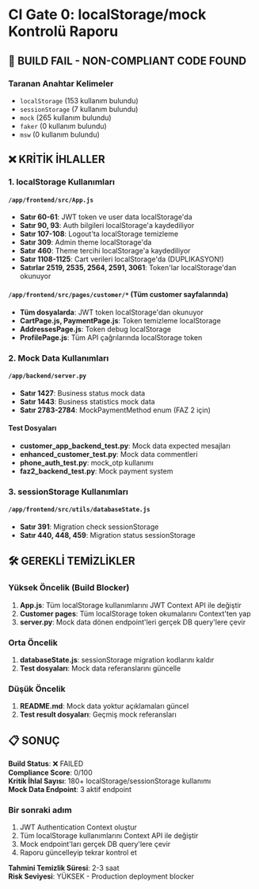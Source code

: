 # CI Gate 0: localStorage/mock Kontrolü Raporu

## 🚨 BUILD FAIL - NON-COMPLIANT CODE FOUND

### Taranan Anahtar Kelimeler
- `localStorage` (153 kullanım bulundu)
- `sessionStorage` (7 kullanım bulundu)  
- `mock` (265 kullanım bulundu)
- `faker` (0 kullanım bulundu)
- `msw` (0 kullanım bulundu)

## ❌ KRİTİK İHLALLER

### 1. localStorage Kullanımları

#### `/app/frontend/src/App.js`
- **Satır 60-61**: JWT token ve user data localStorage'da
- **Satır 90, 93**: Auth bilgileri localStorage'a kaydediliyor
- **Satır 107-108**: Logout'ta localStorage temizleme
- **Satır 309**: Admin theme localStorage'da
- **Satır 460**: Theme tercihi localStorage'a kaydediliyor
- **Satır 1108-1125**: Cart verileri localStorage'da (DUPLIKASYON!)
- **Satırlar 2519, 2535, 2564, 2591, 3061**: Token'lar localStorage'dan okunuyor

#### `/app/frontend/src/pages/customer/*` (Tüm customer sayfalarında)
- **Tüm dosyalarda**: JWT token localStorage'dan okunuyor
- **CartPage.js, PaymentPage.js**: Token temizleme localStorage
- **AddressesPage.js**: Token debug localStorage
- **ProfilePage.js**: Tüm API çağrılarında localStorage token

### 2. Mock Data Kullanımları

#### `/app/backend/server.py`
- **Satır 1427**: Business status mock data
- **Satır 1443**: Business statistics mock data  
- **Satır 2783-2784**: MockPaymentMethod enum (FAZ 2 için)

#### Test Dosyaları
- **customer_app_backend_test.py**: Mock data expected mesajları
- **enhanced_customer_test.py**: Mock data commentleri
- **phone_auth_test.py**: mock_otp kullanımı
- **faz2_backend_test.py**: Mock payment system

### 3. sessionStorage Kullanımları

#### `/app/frontend/src/utils/databaseState.js`
- **Satır 391**: Migration check sessionStorage
- **Satır 440, 448, 459**: Migration status sessionStorage

## 🛠️ GEREKLİ TEMİZLİKLER

### Yüksek Öncelik (Build Blocker)
1. **App.js**: Tüm localStorage kullanımlarını JWT Context API ile değiştir
2. **Customer pages**: Tüm localStorage token okumalarını Context'ten yap
3. **server.py**: Mock data dönen endpoint'leri gerçek DB query'lere çevir

### Orta Öncelik
1. **databaseState.js**: sessionStorage migration kodlarını kaldır
2. **Test dosyaları**: Mock data referanslarını güncelle

### Düşük Öncelik
1. **README.md**: Mock data yoktur açıklamaları güncel
2. **Test result dosyaları**: Geçmiş mock referansları

## 📋 SONUÇ

**Build Status**: ❌ FAILED  
**Compliance Score**: 0/100  
**Kritik İhlal Sayısı**: 180+ localStorage/sessionStorage kullanımı  
**Mock Data Endpoint**: 3 aktif endpoint

### Bir sonraki adım
1. JWT Authentication Context oluştur
2. Tüm localStorage kullanımlarını Context API ile değiştir
3. Mock endpoint'ları gerçek DB query'lere çevir
4. Raporu güncelleyip tekrar kontrol et

**Tahmini Temizlik Süresi**: 2-3 saat  
**Risk Seviyesi**: YÜKSEK - Production deployment blocker